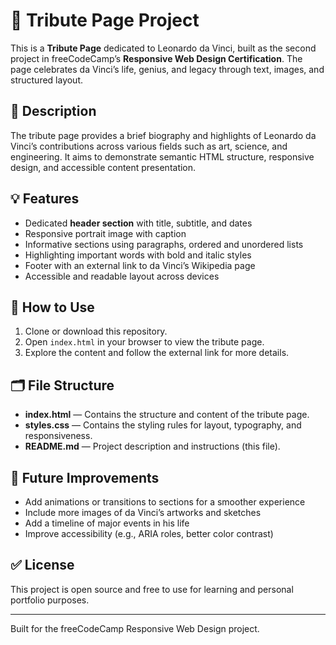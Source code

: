 # 🎨 Tribute Page Project

This is a **Tribute Page** dedicated to Leonardo da Vinci, built as the second project in freeCodeCamp’s **Responsive Web Design Certification**. The page celebrates da Vinci’s life, genius, and legacy through text, images, and structured layout.

## 📝 Description

The tribute page provides a brief biography and highlights of Leonardo da Vinci’s contributions across various fields such as art, science, and engineering. It aims to demonstrate semantic HTML structure, responsive design, and accessible content presentation.

## 💡 Features

- Dedicated **header section** with title, subtitle, and dates
- Responsive portrait image with caption
- Informative sections using paragraphs, ordered and unordered lists
- Highlighting important words with bold and italic styles
- Footer with an external link to da Vinci’s Wikipedia page
- Accessible and readable layout across devices

## 🚀 How to Use

1. Clone or download this repository.
2. Open `index.html` in your browser to view the tribute page.
3. Explore the content and follow the external link for more details.

## 🗂️ File Structure


- **index.html** — Contains the structure and content of the tribute page.
- **styles.css** — Contains the styling rules for layout, typography, and responsiveness.
- **README.md** — Project description and instructions (this file).

## 💬 Future Improvements

- Add animations or transitions to sections for a smoother experience
- Include more images of da Vinci’s artworks and sketches
- Add a timeline of major events in his life
- Improve accessibility (e.g., ARIA roles, better color contrast)

## ✅ License

This project is open source and free to use for learning and personal portfolio purposes.

---

Built for the freeCodeCamp Responsive Web Design project.
